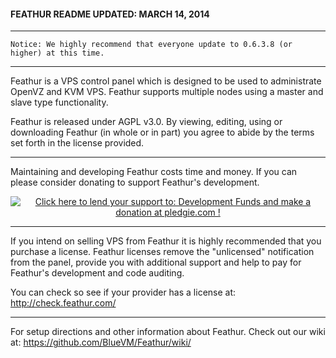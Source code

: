 #### FEATHUR README UPDATED: MARCH 14, 2014

---------------------------------------

`Notice: We highly recommend that everyone update to 0.6.3.8 (or higher) at this time.`

---------------------------------------

Feathur is a VPS control panel which is
designed to be used to administrate OpenVZ
and KVM VPS. Feathur supports multiple nodes
using a master and slave type functionality.

Feathur is released under AGPL v3.0. By 
viewing, editing, using or downloading Feathur
(in whole or in part) you agree to abide by
the terms set forth in the license provided.

---------------------------------------

Maintaining and developing Feathur costs time and money. If you can please consider donating to support Feathur's development.

<div align="center"><a href='https://pledgie.com/campaigns/31363'><img alt='Click here to lend your support to: Development Funds and make a donation at pledgie.com !' src='https://pledgie.com/campaigns/31363.png?skin_name=chrome' border='0' ></a></div>

---------------------------------------

If you intend on selling VPS from Feathur it is highly recommended that you purchase a license. Feathur licenses remove the "unlicensed" notification from the panel, provide you with additional support and help to pay for Feathur's development and code auditing. 

You can check so see if your provider has a license at: http://check.feathur.com/

---------------------------------------

For setup directions and other information about
Feathur. Check out our wiki at:
https://github.com/BlueVM/Feathur/wiki/

